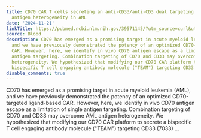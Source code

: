 ```yaml
---
title: CD70 CAR T cells secreting an anti-CD33/anti-CD3 dual targeting antibody overcome
  antigen heterogeneity in AML
date: '2024-11-21'
linkTitle: https://pubmed.ncbi.nlm.nih.gov/39571145/?utm_source=curl&utm_medium=rss&utm_campaign=journals&utm_content=7603509&fc=None&ff=20241125170911&v=2.18.0.post9+e462414
source: Blood
description: CD70 has emerged as a promising target in acute myeloid leukemia (AML),
  and we have previously demonstrated the potency of an optimized CD70-targeted ligand-based
  CAR. However, here, we identify in vivo CD70 antigen escape as a limitation of single
  antigen targeting. Combination targeting of CD70 and CD33 may overcome AML antigen
  heterogeneity. We hypothesized that modifying our CD70 CAR platform to secrete a
  bispecific T cell engaging antibody molecule ("TEAM") targeting CD33 (7033) ...
disable_comments: true
---
```

CD70 has emerged as a promising target in acute myeloid leukemia (AML), and we have previously demonstrated the potency of an optimized CD70-targeted ligand-based CAR. However, here, we identify in vivo CD70 antigen escape as a limitation of single antigen targeting. Combination targeting of CD70 and CD33 may overcome AML antigen heterogeneity. We hypothesized that modifying our CD70 CAR platform to secrete a bispecific T cell engaging antibody molecule ("TEAM") targeting CD33 (7033) ...